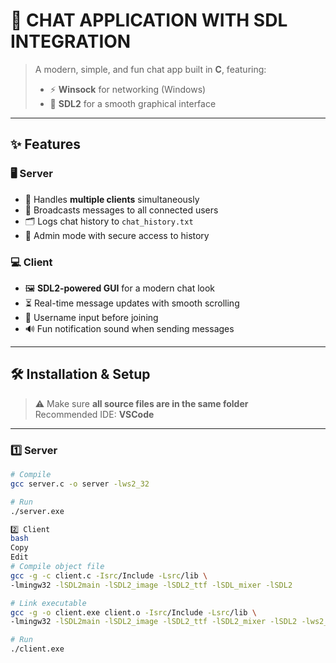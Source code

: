 # 💬 CHAT APPLICATION WITH SDL INTEGRATION  

> A modern, simple, and fun chat app built in **C**, featuring:
> - ⚡ **Winsock** for networking (Windows)
> - 🎨 **SDL2** for a smooth graphical interface

---

## ✨ Features

### 🖥 Server
- 📡 Handles **multiple clients** simultaneously  
- 📢 Broadcasts messages to all connected users  
- 🗂 Logs chat history to `chat_history.txt`  
- 🔑 Admin mode with secure access to history  

### 💻 Client
- 🖼 **SDL2-powered GUI** for a modern chat look  
- ⏳ Real-time message updates with smooth scrolling  
- 📝 Username input before joining  
- 🔊 Fun notification sound when sending messages  

---

## 🛠 Installation & Setup

> ⚠ Make sure **all source files are in the same folder**  
> Recommended IDE: **VSCode**

---

### 1️⃣ Server
```bash
# Compile
gcc server.c -o server -lws2_32

# Run
./server.exe

2️⃣ Client
bash
Copy
Edit
# Compile object file
gcc -g -c client.c -Isrc/Include -Lsrc/lib \
-lmingw32 -lSDL2main -lSDL2_image -lSDL2_ttf -lSDL_mixer -lSDL2

# Link executable
gcc -g -o client.exe client.o -Isrc/Include -Lsrc/lib \
-lmingw32 -lSDL2main -lSDL2_image -lSDL2_ttf -lSDL2_mixer -lSDL2 -lws2_32

# Run
./client.exe


